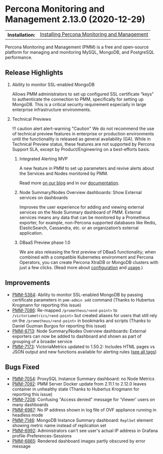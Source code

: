 # Percona Monitoring and Management 2.13.0 (2020-12-29)

<table class="docutils field-list" frame="void" rules="none">
  <colgroup>
    <col class="field-name">
    <col class="field-body">
  </colgroup>
  <tbody valign="top">
    <tr class="field-odd field">
      <th class="field-name">Installation:</th>
      <td class="field-body">
        <a class="reference external" href="https://www.percona.com/software/pmm/quickstart">Installing Percona Monitoring and Management</a></td>
    </tr>
  </tbody>
</table>

Percona Monitoring and Management (PMM) is a free and open-source platform for managing and monitoring MySQL, MongoDB, and PostgreSQL performance.

## Release Highlights

1. Ability to monitor SSL-enabled MongoDB

    Allows PMM administrators to set up configured SSL certificate “keys” to authenticate the connection to PMM, specifically for setting up MongoDB. This is a critical security requirement especially in large enterprise infrastructure environments.

2. Technical Previews

    !!! caution alert alert-warning "Caution"
        We do not recommend the use of technical preview features in enterprise or production environments until the functionality is released as general availability (GA). While in Technical Preview status, these features are not supported by Percona Support SLA, except by Product/Engineering on a best-efforts basis.

    1. Integrated Alerting MVP

        A new feature in PMM to set up parameters and revive alerts about the Services and Nodes monitored by PMM.

        Read more [on our blog](https://www.percona.com/blog/2020/12/18/percona-monitoring-and-management-introduces-integrated-alerting-in-v2-13-via-a-technical-preview/) and in our [documentation](https://www.percona.com/doc/percona-monitoring-and-management/2.x/get-started/alerting.html).

    2. Node Summary/Nodes Overview dashboards: Show External services on dashboards

        Improves the user experience for adding and viewing external services on the Node Summary dashboard of PMM. External services means any data that can be monitored by a Prometheus exporter, for example, non-Percona supported databases like Redis, ElasticSearch, Cassandra, etc. or an organization’s external application.

    3. DBaaS Preview phase 1.0

        We are also releasing the first preview of DBaaS functionality; when combined with a compatible Kubernetes environment and Percona Operators, you can create Percona XtraDB or MongoDB clusters with just a few clicks. (Read more about [configuration](https://www.percona.com/doc/percona-monitoring-and-management/2.x/setting-up/server/dbaas.html) and [usage](https://www.percona.com/doc/percona-monitoring-and-management/2.x/get-started/platform/dbaas.html).)

## Improvements

- [PMM-5364](https://jira.percona.com/browse/PMM-5364): Ability to monitor SSL-enabled MongoDB by passing certificate parameters in `pmm-admin add` command (Thanks to Hubertus Krogmann for reporting this issue)
- [PMM-7086](https://jira.percona.com/browse/PMM-7086): Re-mapped `/prometheus/<end-point>` to `/victoriametrics/<end-point>` but created aliases for users that still rely on the `/prometheus/<end-point>` in bookmarks and scripts (Thanks to Daniel Guzman Burgos for reporting this issue)
- [PMM-6713](https://jira.percona.com/browse/PMM-6713): Node Summary/Nodes Overview dashboards: External exporters can now be added to dashboard and shown as part of grouping of a broader service
- [PMM-7173](https://jira.percona.com/browse/PMM-7173): VictoriaMetrics updated to 1.50.2: Includes HTML pages vs JSON output and new functions available for alerting rules ([see all tags](https://github.com/VictoriaMetrics/VictoriaMetrics/releases/tag/v1.50.2))

## Bugs Fixed

- [PMM-7054](https://jira.percona.com/browse/PMM-7054): ProxySQL Instance Summary dashboard: no Node Metrics
- [PMM-7092](https://jira.percona.com/browse/PMM-7092): PMM Server Docker update from 2.11.1 to 2.12.0 leaves container in unhealthy state (Thanks to Hubertus Krogmann for reporting this issue)
- [PMM-7208](https://jira.percona.com/browse/PMM-7208): Confusing "Access denied" message for 'Viewer' users on many dashboards
- [PMM-6987](https://jira.percona.com/browse/PMM-6987): No IP address shown in log file of OVF appliance running in headless mode
- [PMM-7146](https://jira.percona.com/browse/PMM-7146): MongoDB Instance Summary dashboard: `ReplSet` element showing metric name instead of replication set
- [PMM-6992](https://jira.percona.com/browse/PMM-6992): Administrators can't see user's actual IP address in Grafana profile-Preferences-Sessions
- [PMM-6865](https://jira.percona.com/browse/PMM-6865): Rendered dashboard images partly obscured by error message
